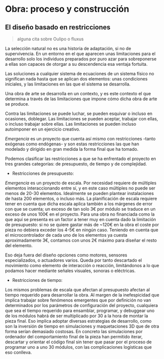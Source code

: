 # Obra: proceso y construcción

## El diseño basado en restricciones

> alguna cita sobre Oulipo o fluxus

La selección natural no es una historia de adaptación, si no de supervivencia. En un entorno en el que aparecen unas limitaciones para el desarrollo solo los individuos preparados por puro azar para sobreponerse a ellas son capaces de otorgar a su descendencia esa ventaja fortuita.

Las soluciones a cualquier sistema de ecuaciones de un sistema físico no significan nada hasta que se aplican dos elementos: unas condiciones iniciales, y las limitaciones en las que el sistema se desarrolla.

Una obra de arte se desarrolla en un contexto, y es este contexto el que determina a través de las limitaciones que impone cómo dicha obra de arte se produce.

Contra las limitaciones se puede luchar, se pueden esquivar o incluso en ocasiones, doblegar. Las limitaciones se pueden aceptar, trabajar con ellas, o incluso trabajar sobre ellas. Las limitaciones se pueden incluso autoimponer en un ejercicio creativo.

_Emergencia_ es un proyecto que cuenta así mismo con restricciones -tanto exógenas como endógenas- y son estas restricciones las que han modelado y dirigido en gran medida la forma final que ha tomado.

Podemos clasificar las restricciones a que se ha enfrentado el proyecto en tres grandes categorías: de presupuesto, de tiempo y de complejidad.

- Restricciones de presupuesto:

_Emergencia_ es un proyecto de escala. Por necesidad requiere de múltiples elementos interaccionando entre sí, y en este caso múltiples no puede ser menos de 20-30 elementos. Idealmente se pueden plantear instalaciones de hasta 200 elementos, o incluso más. La planificación de escala requiere tener en cuenta que dicha escala aplica también a los márgenes de error con que se cuenta; un exceso de tan solo 3€ por módulo se traduce en un exceso de unos 100€ en el proyecto. Para una obra no financiada como la que aquí se presenta es un factor a tener muy en cuenta dado la limitación de presupuesto: si no se quiere gastar más de ~120€ en la obra el coste por pieza no debiera exceder los 4-5€ en ningún caso. Teniendo en cuenta que el microcontrolador de cada uno de los elementos ya cuesta aproximadamente 3€, contamos con unos 2€ máximo para diseñar el resto del elemento.

Eso deja fuera del diseño opciones como motores, sensores especializados, o actuadores varios. Queda por tanto descartado el movimiento como elemento de interacción o reacción, limitándonos a lo que podamos hacer mediante señales visuales, sonoras o eléctricas.

- Restricciones de tiempo:

Los mismos problemas de escala que afectan al presupuesto afectan al tiempo requerido para desarrollar la obra. Al margen de la inefespicidad que implica trabajar sobre fenómenos emergentes que por definición no van determinados por los parámetros de configuración del proyecto, cualquiera que sea el tiempo requerido para ensamblar, programar, y debuggear uno de los módulos habrá de ser multiplicado por 30 a la hora de montar la pieza final. Eso implica adoptar diversas estrategias de desarrollo, como son la inversión de tiempo en simulaciones y maquetaciones 3D que de otra forma serían demasiado costosas. En concreto las simulaciones por ordenador del comportamiento final de la pieza han permitido iterar, descartar y orientar el código final sin tener que pasar por el proceso de programar uno a uno 30 módulos, con las complicaciones logísticas que eso conlleva.


